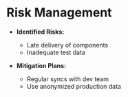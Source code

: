 # Risk Management
 
- **Identified Risks:**
  - Late delivery of components
  - Inadequate test data
 
- **Mitigation Plans:**
  - Regular syncs with dev team
  - Use anonymized production data